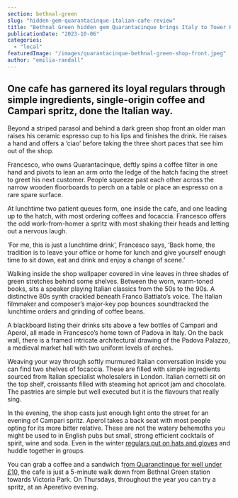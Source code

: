 ```yaml
---
section: bethnal-green
slug: "hidden-gem-quarantacinque-italian-cafe-review"
title: "Bethnal Green hidden gem Quarantacinque brings Italy to Tower Hamlets"
publicationDate: "2023-10-06"
categories: 
  - "local"
featuredImage: "/images/quarantacinque-bethnal-green-shop-front.jpeg"
author: "emilia-randall"
---
```


## One cafe has garnered its loyal regulars through simple ingredients, single-origin coffee and Campari spritz, done the Italian way.

Beyond a striped parasol and behind a dark green shop front an older man raises his ceramic espresso cup to his lips and finishes the drink. He raises a hand and offers a ‘ciao’ before taking the three short paces that see him out of the shop.

Francesco, who owns Quarantacinque, deftly spins a coffee filter in one hand and pivots to lean an arm onto the ledge of the hatch facing the street to greet his next customer. People squeeze past each other across the narrow wooden floorboards to perch on a table or place an espresso on a rare spare surface.

At lunchtime two patient queues form, one inside the cafe, and one leading up to the hatch, with most ordering coffees and focaccia. Francesco offers the odd work-from-homer a spritz with most shaking their heads and letting out a nervous laugh.

‘For me, this is just a lunchtime drink’, Francesco says, ‘Back home, the tradition is to leave your office or home for lunch and give yourself enough time to sit down, eat and drink and enjoy a change of scene.’

Walking inside the shop wallpaper covered in vine leaves in three shades of green stretches behind some shelves. Between the worn, warm-toned books, sits a speaker playing Italian classics from the 50s to the 90s. A distinctive 80s synth crackled beneath Franco Battiato’s voice. The Italian filmmaker and composer’s major-key pop bounces soundtracked the lunchtime orders and grinding of coffee beans.

A blackboard listing their drinks sits above a few bottles of Campari and Aperol, all made in Francesco’s home town of Padova in Italy. On the back wall, there is a framed intricate architectural drawing of the Padova Palazzo, a medieval market hall with two uniform levels of arches.

Weaving your way through softly murmured Italian conversation inside you can find two shelves of focaccia. These are filled with simple ingredients sourced from Italian specialist wholesalers in London. Italian cornetti sit on the top shelf, croissants filled with steaming hot apricot jam and chocolate. The pastries are simple but well executed but it is the flavours that really sing.

In the evening, the shop casts just enough light onto the street for an evening of Campari spritz. Aperol takes a back seat with most people opting for its more bitter relative. These are not the watery behemoths you might be used to in English pubs but small, strong efficient cocktails of spirit, wine and soda. Even in the winter [regulars put on hats and gloves](https://romanroadlondon.com/lockdown-photo-essay-quarantacinque-francesco-ragazzi/) and huddle together in groups.

You can grab a coffee and a sandwich f[rom Quaranctinque for well under £10,](http://www.quarantacinque.co.uk/home) the cafe is just a 5-minute walk down from Bethnal Green station towards Victoria Park. On Thursdays, throughout the year you can try a spritz, at an Aperetivo evening.
